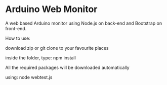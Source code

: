 # Arduino Web Monitor

A web based Arduino monitor using Node.js on back-end and Bootstrap on front-end.

How to use:

download zip or git clone to your favourite places

inside the folder, type: npm install  

All the required packages will be downloaded automatically

using: node webtest.js 
